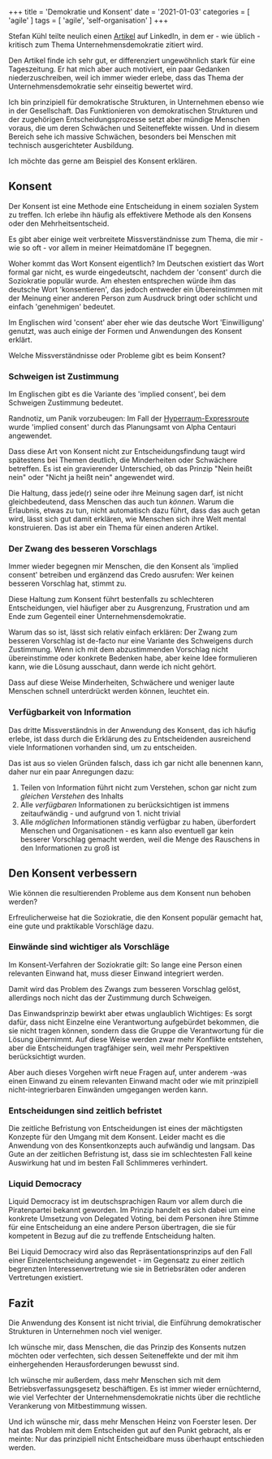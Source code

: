+++
title = 'Demokratie und Konsent'
date = '2021-01-03'
categories = [ 'agile' ]
tags = [ 'agile', 'self-organisation' ]
+++

Stefan Kühl teilte neulich einen [Artikel](https://www.sueddeutsche.de/wirtschaft/unternehmensdemokratie-new-work-mitbestimmung-haufe-umantis-fuehrung-leadership-organisation-1.5034126) auf LinkedIn, in dem er - wie üblich - kritisch zum Thema Unternehmensdemokratie zitiert wird.

Den Artikel finde ich sehr gut, er differenziert ungewöhnlich stark für eine Tageszeitung.
Er hat mich aber auch motiviert, ein paar Gedanken niederzuschreiben, weil ich immer wieder erlebe, dass das Thema der Unternehmensdemokratie sehr einseitig bewertet wird.

Ich bin prinzipiell für demokratische Strukturen, in Unternehmen ebenso wie in der Gesellschaft.
Das Funktionieren von demokratischen Strukturen und der zugehörigen Entscheidungsprozesse setzt aber mündige Menschen voraus, die um deren Schwächen und Seiteneffekte wissen.
Und in diesem Bereich sehe ich massive Schwächen, besonders bei Menschen mit technisch ausgerichteter Ausbildung.

Ich möchte das gerne am Beispiel des Konsent erklären.

## Konsent

Der Konsent ist eine Methode eine Entscheidung in einem sozialen System zu treffen.
Ich erlebe ihn häufig als effektivere Methode als den Konsens oder den Mehrheitsentscheid.

Es gibt aber einige weit verbreitete Missverständnisse zum Thema, die mir - wie so oft - vor allem in meiner Heimatdomäne IT begegnen.

Woher kommt das Wort Konsent eigentlich?
Im Deutschen existiert das Wort formal gar nicht, es wurde eingedeutscht, nachdem der 'consent' durch die Soziokratie populär wurde.
Am ehesten entsprechen würde ihm das deutsche Wort 'konsentieren', das jedoch entweder ein Übereinstimmen mit der Meinung einer anderen Person zum Ausdruck bringt oder schlicht und einfach 'genehmigen' bedeutet.

Im Englischen wird 'consent' aber eher wie das deutsche Wort 'Einwilligung' genutzt, was auch einige der Formen und Anwendungen des Konsent erklärt.

Welche Missverständnisse oder Probleme gibt es beim Konsent?

### Schweigen ist Zustimmung

Im Englischen gibt es die Variante des 'implied consent', bei dem Schweigen Zustimmung bedeutet.

Randnotiz, um Panik vorzubeugen: Im Fall der [Hyperraum-Expressroute](http://www.anhalter-lexikon.de/umgehungs-strasse.html) wurde 'implied consent' durch das Planungsamt von Alpha Centauri angewendet.

Dass diese Art von Konsent nicht zur Entscheidungsfindung taugt wird spätestens bei Themen deutlich, die Minderheiten oder Schwächere betreffen.
Es ist ein gravierender Unterschied, ob das Prinzip "Nein heißt nein" oder "Nicht ja heißt nein" angewendet wird.

Die Haltung, dass jede(r) seine oder ihre Meinung sagen darf, ist nicht gleichbedeutend, dass Menschen das auch tun *können*.
Warum die Erlaubnis, etwas zu tun, nicht automatisch dazu führt, dass das auch getan wird, lässt sich gut damit erklären, wie Menschen sich ihre Welt mental konstruieren.
Das ist aber ein Thema für einen anderen Artikel.

### Der Zwang des besseren Vorschlags

Immer wieder begegnen mir Menschen, die den Konsent als 'implied consent' betreiben und ergänzend das Credo ausrufen: Wer keinen besseren Vorschlag hat, stimmt zu.

Diese Haltung zum Konsent führt bestenfalls zu schlechteren Entscheidungen, viel häufiger aber zu Ausgrenzung, Frustration und am Ende zum Gegenteil einer Unternehmensdemokratie.

Warum das so ist, lässt sich relativ einfach erklären:
Der Zwang zum besseren Vorschlag ist de-facto nur eine Variante des Schweigens durch Zustimmung.
Wenn ich mit dem abzustimmenden Vorschlag nicht übereinstimme oder konkrete Bedenken habe, aber keine Idee formulieren kann, wie die Lösung ausschaut, dann werde ich nicht gehört.

Dass auf diese Weise Minderheiten, Schwächere und weniger laute Menschen schnell unterdrückt werden können, leuchtet ein.

### Verfügbarkeit von Information

Das dritte Missverständnis in der Anwendung des Konsent, das ich häufig erlebe, ist dass durch die Erklärung des zu Entscheidenden ausreichend viele Informationen vorhanden sind, um zu entscheiden.

Das ist aus so vielen Gründen falsch, dass ich gar nicht alle benennen kann, daher nur ein paar Anregungen dazu:

1. Teilen von Information führt nicht zum Verstehen, schon gar nicht zum *gleichen Verstehen* des Inhalts
2. Alle *verfügbaren* Informationen zu berücksichtigen ist immens zeitaufwändig - und aufgrund von 1. nicht trivial
3. Alle *möglichen* Informationen ständig verfügbar zu haben, überfordert Menschen und Organisationen - es kann also eventuell gar kein besserer Vorschlag gemacht werden, weil die Menge des Rauschens in den Informationen zu groß ist

## Den Konsent verbessern

Wie können die resultierenden Probleme aus dem Konsent nun behoben werden?

Erfreulicherweise hat die Soziokratie, die den Konsent populär gemacht hat, eine gute und praktikable Vorschläge dazu.

### Einwände sind wichtiger als Vorschläge

Im Konsent-Verfahren der Soziokratie gilt:
So lange eine Person einen relevanten Einwand hat, muss dieser Einwand integriert werden.

Damit wird das Problem des Zwangs zum besseren Vorschlag gelöst, allerdings noch nicht das der Zustimmung durch Schweigen.

Das Einwandsprinzip bewirkt aber etwas unglaublich Wichtiges:
Es sorgt dafür, dass nicht Einzelne eine Verantwortung aufgebürdet bekommen, die sie nicht tragen können, sondern dass die Gruppe die Verantwortung für die Lösung übernimmt.
Auf diese Weise werden zwar mehr Konflikte entstehen, aber die Entscheidungen tragfähiger sein, weil mehr Perspektiven berücksichtigt wurden.

Aber auch dieses Vorgehen wirft neue Fragen auf, unter anderem -was einen Einwand zu einem relevanten Einwand macht oder wie mit prinzipiell nicht-integrierbaren Einwänden umgegangen werden kann.

### Entscheidungen sind zeitlich befristet

Die zeitliche Befristung von Entscheidungen ist eines der mächtigsten Konzepte für den Umgang mit dem Konsent.
Leider macht es die Anwendung von des Konsentkonzepts auch aufwändig und langsam.
Das Gute an der zeitlichen Befristung ist, dass sie im schlechtesten Fall keine Auswirkung hat und im besten Fall Schlimmeres verhindert.

### Liquid Democracy

Liquid Democracy ist im deutschsprachigen Raum vor allem durch die Piratenpartei bekannt geworden.
Im Prinzip handelt es sich dabei um eine konkrete Umsetzung von Delegated Voting, bei dem Personen ihre Stimme für eine Entscheidung an eine andere Person übertragen, die sie für kompetent in Bezug auf die zu treffende Entscheidung halten.

Bei Liquid Democracy wird also das Repräsentationsprinzips auf den Fall einer Einzelentscheidung angewendet - im Gegensatz zu einer zeitlich begrenzten Interessenvertretung wie sie in Betriebsräten oder anderen Vertretungen existiert.

## Fazit

Die Anwendung des Konsent ist nicht trivial, die Einführung demokratischer Strukturen in Unternehmen noch viel weniger.

Ich wünsche mir, dass Menschen, die das Prinzip des Konsents nutzen möchten oder verfechten, sich dessen Seiteneffekte und der mit ihm einhergehenden Herausforderungen bewusst sind.

Ich wünsche mir außerdem, dass mehr Menschen sich mit dem Betriebsverfassungsgesetz beschäftigen.
Es ist immer wieder ernüchternd, wie viel Verfechter der Unternehmensdemokratie nichts über die rechtliche Verankerung von Mitbestimmung wissen.

Und ich wünsche mir, dass mehr Menschen Heinz von Foerster lesen.
Der hat das Problem mit dem Entscheiden gut auf den Punkt gebracht, als er meinte:
Nur das prinzipiell nicht Entscheidbare muss überhaupt entschieden werden.
